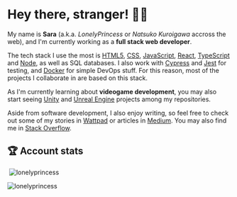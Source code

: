 # Hey there, stranger! 🙋‍♀️

My name is **Sara** (a.k.a. _LonelyPrincess_ or _Natsuko Kuroigawa_ accross the web), and I'm currently working as a **full stack web developer**. 

The tech stack I use the most is [HTML5](https://html.spec.whatwg.org/multipage/), [CSS](https://www.w3.org/TR/CSS/#css), [JavaScript](https://developer.mozilla.org/en-US/docs/Web/JavaScript), [React](https://reactjs.org/), [TypeScript](https://www.typescriptlang.org/) and [Node](https://nodejs.org), as well as SQL databases. I also work with [Cypress](https://www.cypress.io) and [Jest](https://jestjs.io) for testing, and [Docker](https://www.docker.com/) for simple DevOps stuff. For this reason, most of the projects I collaborate in are based on this stack. 

As I'm currently learning about **videogame development**, you may also start seeing [Unity](https://unity.com/) and [Unreal Engine](https://www.unrealengine.com/) projects among my repositories.

Aside from software development, I also enjoy writing, so feel free to check out some of my stories in [Wattpad](https://www.wattpad.com/user/NatsukoKuroigawa) or articles in [Medium](https://medium.com/@lonelyprincess). You may also find me in [Stack Overflow](https://stackoverflow.com/users/12911174).

## 🏆 Account stats

<p>&nbsp;<img align="center" src="https://github-readme-stats.vercel.app/api?username=lonelyprincess&show_icons=true&locale=en" alt="lonelyprincess" /></p>

<p><img align="center" src="https://github-readme-streak-stats.herokuapp.com/?user=lonelyprincess&" alt="lonelyprincess" /></p>
